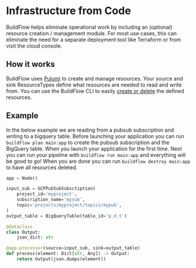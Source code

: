 # Infrastructure from Code

BuildFlow helps eliminate operational work by including an (optional) resource creation / management module. For most use cases, this can eliminate the need for a separate deployment tool like Terraform or from visit the cloud console.

## How it works

BuildFlow uses [Pulumi](https://www.pulumi.com) to create and manage resources. Your source and sink ResourceTypes define what resources are needed to read and write from. You can use the BuildFlow CLI to easily [create or delete](../user-guides/resource-management/overview) the defined resources.

## Example

In the below example we are reading from a pubsub subscription and writing to a bigquery table. Before launching your application you can run `buildflow plan main:app` to create the pubsub subscription and the BigQuery table. When you launch your application for the first time. Next you can run your pipeline with `buildflow run main:app` and everything will be good to go! When you are done you can run `buildflow destroy main:app` to have all resources deleted.

```python
app = Node()

input_sub = GCPPubSubSubsctiption(
    project_id='myproject',
    subscription_name='mysub',
    topic='projects/myproject/topics/mypub',
)
output_table = BigQueryTable(table_id='p.d.t')

@dataclass
class Output:
    json_dict: str

@app.processor(source=input_sub, sink=output_table)
def process(element: Dict[str, Any]) -> Output:
    return Output(json.dumps(element))
```
